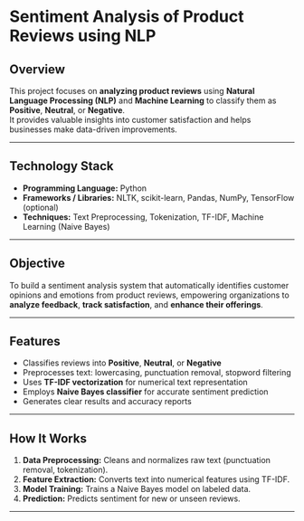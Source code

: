 #  Sentiment Analysis of Product Reviews using NLP

##  Overview
This project focuses on **analyzing product reviews** using **Natural Language Processing (NLP)** and **Machine Learning** to classify them as **Positive**, **Neutral**, or **Negative**.  
It provides valuable insights into customer satisfaction and helps businesses make data-driven improvements.

---

##  Technology Stack
- **Programming Language:** Python  
- **Frameworks / Libraries:** NLTK, scikit-learn, Pandas, NumPy, TensorFlow (optional)  
- **Techniques:** Text Preprocessing, Tokenization, TF-IDF, Machine Learning (Naive Bayes)  

---

##  Objective
To build a sentiment analysis system that automatically identifies customer opinions and emotions from product reviews, empowering organizations to **analyze feedback**, **track satisfaction**, and **enhance their offerings**.

---

##  Features
- Classifies reviews into **Positive**, **Neutral**, or **Negative**  
- Preprocesses text: lowercasing, punctuation removal, stopword filtering  
- Uses **TF-IDF vectorization** for numerical text representation  
- Employs **Naive Bayes classifier** for accurate sentiment prediction  
- Generates clear results and accuracy reports  

---

##  How It Works
1. **Data Preprocessing:** Cleans and normalizes raw text (punctuation removal, tokenization).  
2. **Feature Extraction:** Converts text into numerical features using TF-IDF.  
3. **Model Training:** Trains a Naive Bayes model on labeled data.  
4. **Prediction:** Predicts sentiment for new or unseen reviews.  

---
